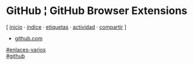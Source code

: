 # GitHub ¦ GitHub Browser Extensions
[ [inicio](https://github.com/jucardus/jucardus.github.io/blob/main/index.md) · [índice](https://github.com/jucardus/jucardus.github.io/blob/main/indice.md) · [etiquetas](https://github.com/jucardus/jucardus.github.io/blob/main/etiquetas.md) · [actividad](https://github.com/jucardus/jucardus.github.io/blob/main/actividad.md) · [compartir](https://x.com/intent/tweet?text=GitHub+%C2%A6+GitHub+Browser+Extensions+%E2%80%94+GitHub%2C+Enlaces+varios%0A%0A%E2%86%92+https%3A%2F%2Fgithub.com%2Fjucardus%2Fjucardus.github.io%2Fblob%2Fmain%2Fg%2Fi%2Ft%2Fgithub-browser-extensions.md%0A%0A%23enlaces_varios_jucardus%0A%23github_jucardus) ]

* [github.com](https://github.com/collections/github-browser-extensions)

[#enlaces-varios](https://github.com/jucardus/jucardus.github.io/blob/main/e/n/enlaces-varios.md)  
[#github](https://github.com/jucardus/jucardus.github.io/blob/main/g/i/github.md)